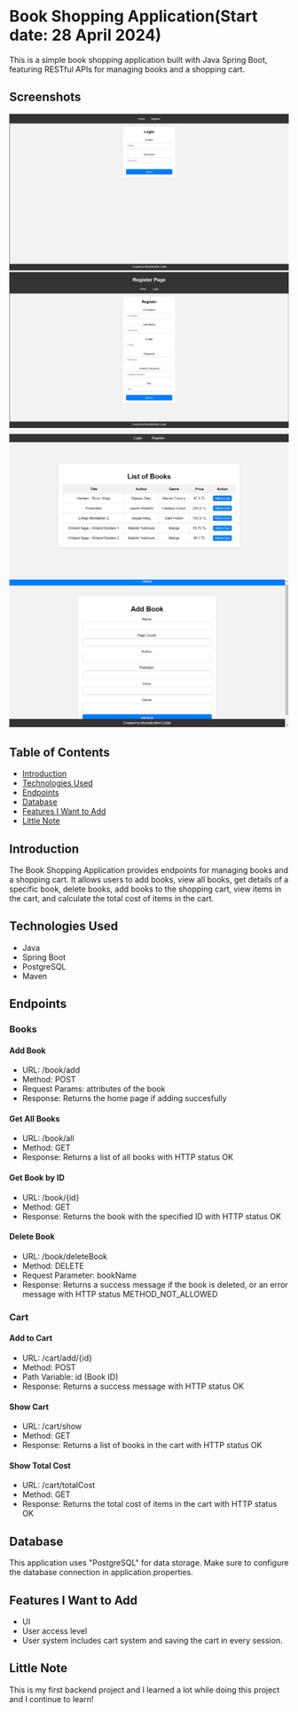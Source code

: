 # Book Shopping Application(Start date: 28 April 2024)

This is a simple book shopping application built with Java Spring Boot, featuring RESTful APIs for managing books and a shopping cart.

## Screenshots
<img src="Images/LoginImage.png">
<img src="Images/RegisterScreen.png">
<img src="Images/HomePage.png">
<img src="Images/AddBookScreen.png">

## Table of Contents
- [Introduction](#introduction)
- [Technologies Used](#technologies-used)
- [Endpoints](#endpoints)
- [Database](#database)
- [Features I Want to Add](#feautures-i-want-to-add)
- [Little Note](#little-note)

## Introduction

The Book Shopping Application provides endpoints for managing books and a shopping cart. It allows users to add books, view all books, get details of a specific book, delete books, add books to the shopping cart, view items in the cart, and calculate the total cost of items in the cart.

## Technologies Used

- Java
- Spring Boot
- PostgreSQL
- Maven

## Endpoints

### Books
#### Add Book
  - URL: /book/add
  - Method: POST
  - Request Params: attributes of the book
  - Response: Returns the home page if adding succesfully

#### Get All Books
  - URL: /book/all
  - Method: GET
  - Response: Returns a list of all books with HTTP status OK

#### Get Book by ID
  - URL: /book/{id}
  - Method: GET
  - Response: Returns the book with the specified ID with HTTP status OK

#### Delete Book
  - URL: /book/deleteBook
  - Method: DELETE
  - Request Parameter: bookName
  - Response: Returns a success message if the book is deleted, or an error message with HTTP status METHOD_NOT_ALLOWED

### Cart
#### Add to Cart
  - URL: /cart/add/{id}
  - Method: POST
  - Path Variable: id (Book ID)
  - Response: Returns a success message with HTTP status OK

#### Show Cart
  - URL: /cart/show
  - Method: GET
  - Response: Returns a list of books in the cart with HTTP status OK

#### Show Total Cost
  - URL: /cart/totalCost
  - Method: GET
  - Response: Returns the total cost of items in the cart with HTTP status OK

## Database
This application uses "PostgreSQL" for data storage. Make sure to configure the database connection in application.properties.

## Features I Want to Add
  - UI
  - User access level
  - User system includes cart system and saving the cart in every session.

## Little Note
This is my first backend project and I learned a lot while doing this project and I continue to learn!

